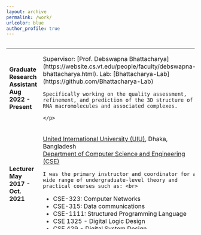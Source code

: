 ```yaml
---
layout: archive
permalink: /work/
urlcolor: blue
author_profile: true
---
```


<style>
table, tr, td {
    border: none;
	font-size: 16px;
}
  
</style>
<div style="height:500px;overflow:auto;border:0px;border-collapse: collapse;" >
	<table  border="none" style="border:0px;border-collapse: collapse;" rules="none" >
	<colgroup>
       	<col span="1" style="width: 25%;">
       	<col span="1" style="width: 75%;">
	</colgroup>

<tr>
<td> <b> Graduate Research Assistant <br> Aug 2022 - Present </b> </td> 
<td> 
	<p>
	Supervisor: [Prof. Debswapna Bhattacharya](https://website.cs.vt.edu/people/faculty/debswapna-bhattacharya.html). Lab: [Bhattacharya-Lab](https://github.com/Bhattacharya-Lab) <br>

 	Specifically working on the quality assessment, refinement, and prediction of the 3D structure of RNA macromolecules and associated complexes.

  	</p>

</td>
</tr>

<tr>
<td> <b> Lecturer <br> May 2017 - Oct. 2021 </b> </td> 
<td> 
<p>
	<a href="https://www.uiu.ac.bd/">United International University (UIU)</a>, Dhaka, Bangladesh <br>
	<a href="https://cse.uiu.ac.bd/"> Department of Computer Science and Engineering (CSE)</a> <br>
        
	I was the primary instructor and coordinator for a wide range of undergraduate-level theory and practical courses such as: <br>

<ul>
  <li>CSE-323: Computer Networks</li>
  <li>CSE-315: Data communications</li>
  <li>CSE-1111: Structured Programming Language</li>
  <li>CSE 1325 - Digital Logic Design</li>
  <li>CSE 429 -  Digital System Design</li>

</ul>
 
</p>
</td>
</tr>
